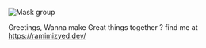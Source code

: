 ![Mask group](https://user-images.githubusercontent.com/66327652/192535327-91770aec-7387-4c5b-9ec1-b70639418043.png)

Greetings, Wanna make Great things together ? 
find me at https://ramimizyed.dev/

